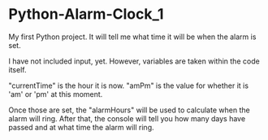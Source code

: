 # Python-Alarm-Clock_1
My first Python project. It will tell me what time it will be when the alarm is set.

I have not included input, yet. However, variables are taken within the code itself.

"currentTime" is the hour it is now.
"amPm" is the value for whether it is 'am' or 'pm' at this moment.

Once those are set, the "alarmHours" will be used to calculate when the alarm will ring.
After that, the console will tell you how many days have passed and at what time the alarm will ring.
